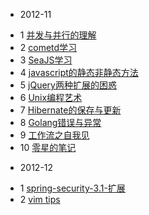 * 2012-11
 - 1 [并发与并行的理解](articles/concurrency&parallelism.md)
 - 2 [cometd学习](articles/cometd.md)
 - 3 [SeaJS学习](articles/seajs_learning.md)
 - 4 [javascript的静态非静态方法](articles/js_methods.md)
 - 5 [jQuery两种扩展的困惑](articles/jQuery.extend_and_jQuery.fn.extend_confusion.md)
 - 6 [Unix编程艺术](articles/Unix编程艺术.md)
 - 7 [Hibernate的保存与更新](articles/hibernate的保存与更新.md)
 - 8 [Golang错误与异常](articles/Golang错误与异常.md)
 - 9 [工作流之自我见](articles/工作流之自我见.md)
 - 10 [零星的笔记](articles/零星的笔记.md)

* 2012-12
 - 1 [spring-security-3.1-扩展](articles/spring-security-3.1.extend.md)
 - 2 [vim tips](articles/vim_tips.md)